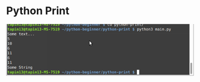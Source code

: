 # Python Print

![alt text](https://github.com/tapin13/python-beginner/blob/master/001_print/screenshot.png)
